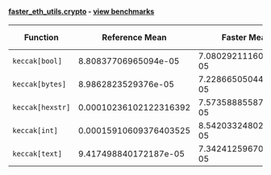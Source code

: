 #### [faster_eth_utils.crypto](https://github.com/BobTheBuidler/faster-eth-utils/blob/fix-bench/faster_eth_utils/crypto.py) - [view benchmarks](https://github.com/BobTheBuidler/faster-eth-utils/blob/fix-bench/benchmarks/test_crypto_benchmarks.py)

| Function | Reference Mean | Faster Mean | % Change | Speedup (%) | x Faster | Faster |
|----------|---------------|-------------|----------|-------------|----------|--------|
| `keccak[bool]` | 8.80837706965094e-05 | 7.080292111608098e-05 | 19.62% | 24.41% | 1.24x | ✅ |
| `keccak[bytes]` | 8.9862823529376e-05 | 7.228665050449828e-05 | 19.56% | 24.31% | 1.24x | ✅ |
| `keccak[hexstr]` | 0.00010236102122316392 | 7.573588855876348e-05 | 26.01% | 35.16% | 1.35x | ✅ |
| `keccak[int]` | 0.00015910609376403525 | 8.542033248021948e-05 | 46.31% | 86.26% | 1.86x | ✅ |
| `keccak[text]` | 9.417498840172187e-05 | 7.342412596703259e-05 | 22.03% | 28.26% | 1.28x | ✅ |
